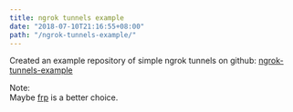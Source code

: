 ```yaml
---
title: ngrok tunnels example
date: "2018-07-10T21:16:55+08:00"
path: "/ngrok-tunnels-example/"
---
```


Created an example repository of simple ngrok tunnels on github:
[ngrok-tunnels-example](https://github.com/liuchong/ngrok-tunnels-example)

Note:\
Maybe [frp](https://github.com/fatedier/frp) is a better choice.